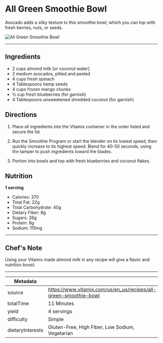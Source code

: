 # All Green Smoothie Bowl

Avocado adds a silky texture to this smoothie bowl, which you can top with fresh berries, nuts, or seeds.

![All Green Smoothie Bowl](https://www.vitamix.com/content/dam/vitamix/migration/media/other/images/v/Vitamix-All-Green-Smoothie-Bowl-square-crop__1.jpg)

---

## Ingredients

- 2 cups almond milk [or coconut water]
- 2 medium avocados, pitted and peeled
- 4 cups fresh spinach
- 4 Tablespoons hemp seeds
- 4 cups frozen mango chunks
- ½ cup fresh blueberries (for garnish)
- 4 Tablespoons unsweetened shredded coconut (for garnish)

## Directions

1. Place all ingredients into the Vitamix container in the order listed and secure the lid.

2. Run the Smoothie Program or start the blender on its lowest speed, then quickly increase to its highest speed. Blend for 40-50 seconds, using the tamper to push ingredients toward the blades.

3. Portion into bowls and top with fresh blueberries and coconut flakes.

## Nutrition

**1 serving**

- Calories: 370
- Total Fat: 22g
- Total Carbohydrate: 40g
- Dietary Fiber: 8g
- Sugars: 26g
- Protein: 8g
- Sodium: 115mg

---

## Chef's Note

Using your Vitamix made almond milk in any recipe will give a flavor and nutrition boost.

---

| Metadata |  |
| --- | --- |
| source | https://www.vitamix.com/us/en_us/recipes/all-green-smoothie-bowl |
| totalTime | 11 Minutes |
| yield | 4 servings |
| difficulty | Simple |
| dietaryInterests | Gluten-Free, High Fiber, Low Sodium, Vegetarian |
